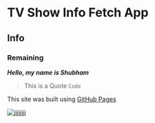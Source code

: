 # TV Show Info Fetch App 
## Info
### Remaining

***Hello, my name is Shubham***
> This is a Quote
`Code`

This site was built using [GitHub Pages](https://pages.github.com/)

![jjjjjjjj](https://unsplash.com/photos/Hv9CS6KZayQ)
